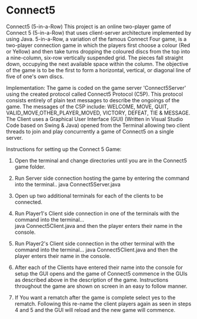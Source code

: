 # Connect5
Connect5 (5-in-a-Row) This project is an online two-player game of Connect 5 (5-in-a-Row) that uses client-server architecture implemented by using Java.  5-in-a-Row, a variation of the famous Connect Four game, is a two-player connection game in which the players first choose a colour (Red or Yellow) and then take turns dropping the coloured discs from the top into a nine-column, six-row vertically suspended grid. The pieces fall straight down, occupying the next available space within the column. The objective of the game is to be the first to form a horizontal, vertical, or diagonal line of five of one's own discs.   

Implementation:  The game is coded on the game server 'Connect5Server' using the created protocol called Connect5 Protocol (C5P). This protocol consists entirely of plain text messages to describe the ongoings of the game. The messages of the C5P include: WELCOME, MOVE, QUIT, VALID_MOVE,OTHER_PLAYER_MOVED, VICTORY, DEFEAT, TIE &amp; MESSAGE. The Client uses a Graphical User Interface (GUI) (Written in Visual Studio Code based on Swing &amp; Java) opened from the Terminal allowing two client threads to join and play concurrently a game of Connect5 on a single server.   

Instructions for setting up the Connect 5 Game:  

1. Open the terminal and change directories until you are in the Connect5 game folder. 

2. Run Server side connection hosting the game by entering the command into the terminal.. java Connect5Server.java  

3. Open up two additional terminals for each of the clients to be connected.  

4. Run Player1's Client side connection in one of the terminals with the command into the terminal...    
java Connect5Client.java    and then the player enters their name in the console.   

5. Run Player2's Client side connection in the other terminal with the command into the terminal... 
java Connect5Client.java    and then the player enters their name in the console.  

6. After each of the Clients have entered their name into the console for setup the GUI opens and the game of Connect5 commence in the GUIs as described above in the description of the game. Instructions throughout the game are shown on screen in an easy to follow manner.

7. If You want a rematch after the game is complete select yes to the rematch. Following this re-name the client players again as seen in steps 4 and 5 and the GUI will reload and the new game will commence.
